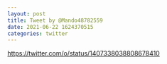 ```yaml
--- 
layout: post 
title: Tweet by @Mando48782559 
date: 2021-06-22 1624370515 
categories: twitter 
--- 
```

https://twitter.com/o/status/1407338038808678410